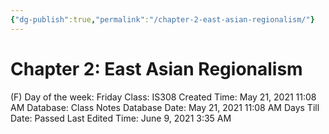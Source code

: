 ```yaml
---
{"dg-publish":true,"permalink":"/chapter-2-east-asian-regionalism/"}
---
```


# Chapter 2: East Asian Regionalism

(F) Day of the week: Friday
Class: IS308
Created Time: May 21, 2021 11:08 AM
Database: Class Notes Database
Date: May 21, 2021 11:08 AM
Days Till Date: Passed
Last Edited Time: June 9, 2021 3:35 AM